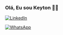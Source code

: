 ### Olá, Eu sou Keyton  👋✨
[![LinkedIn](https://img.shields.io/badge/LinkedIn-0077B5?style=for-the-badge&logo=linkedin&logoColor=white
)](https://www.linkedin.com/in/keyton-cunha-/)

[![WhatsApp](https://img.shields.io/badge/WhatsApp-25D366?style=for-the-badge&logo=whatsapp&logoColor=white
)](https://api.whatsapp.com/send?phone=5592985492304&text=Oi%20Keyton,%20estou%20vindo%20do%20seu%20portif%C3%B3lio.%20E%20gostaria%20de...)